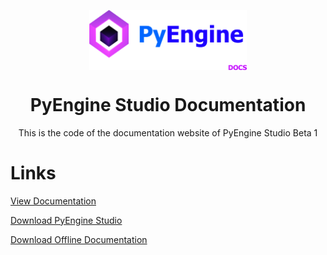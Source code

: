 <p align="center">
    <img align="center" width="50%" height="50%" src="assets/images/PyEngineStudioDocs.png" /img>    
</p>
<p align="center">
   <h1 align="center">PyEngine Studio Documentation</h1>
</p>


<p align="center">
This is the code of the documentation website of PyEngine Studio Beta 1
</p>

<p align="left">
    <h1 align="left">Links</h1>
</p>

<a href="https://artos-developper.github.io/PyEngineStudio-Docs" target="_blank">View Documentation</a>

<a href="https://github.com/ArtOS-Developper/PyEngineStudio" target="_blank">Download PyEngine Studio</a>

<a href="https://github.com/ArtOS-Developper/PyEngineStudio/relases" target="_blank">Download Offline Documentation</a>

